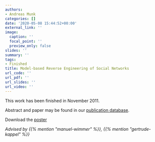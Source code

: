 ```yaml
---
authors:
- Andreas Munk
categories: []
date: '2020-05-08 15:44:52+00:00'
external_link: ''
image:
  caption: ''
  focal_point: ''
  preview_only: false
slides: ''
summary: ''
tags:
- Finished
title: Model-based Reverse Engineering of Social Networks
url_code: ''
url_pdf: ''
url_slides: ''
url_video: ''
---
```


This work has been finished in November 2011.

Abstract and paper may be found in our <a class="external" href="http://publik.tuwien.ac.at/showentry.php?ID=206543&amp;lang=2">publication database</a>.

 Download the [poster](https://www.big.tuwien.ac.at/app/uploads/2016/10/Munk_poster.pdf)

*Advised by {{% mention "manuel-wimmer" %}}, {{% mention "gertrude-kappel" %}}*